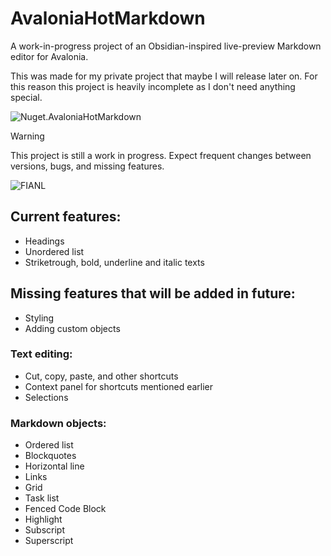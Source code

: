 # AvaloniaHotMarkdown

A work-in-progress project of an Obsidian-inspired live-preview Markdown editor for Avalonia.

This was made for my private project that maybe I will release later on. For this reason this project is heavily incomplete as I don't need anything special.

![Nuget.AvaloniaHotMarkdown](https://img.shields.io/nuget/v/AvaloniaHotMarkdown?label=Nuget&style=flat-square)

> [!WARNING]
> This project is still a work in progress. Expect frequent changes between versions, bugs, and missing features.

![FIANL](https://github.com/user-attachments/assets/7732a4f6-86f7-48f6-8eb2-a4b88a04fdf2)

## Current features:
- Headings
- Unordered list
- Striketrough, bold, underline and italic texts

## Missing features that will be added in future:
- Styling
- Adding custom objects

### Text editing:
- Cut, copy, paste, and other shortcuts
- Context panel for shortcuts mentioned earlier
- Selections
### Markdown objects:
- Ordered list
- Blockquotes
- Horizontal line
- Links
- Grid
- Task list
- Fenced Code Block
- Highlight
- Subscript
- Superscript
